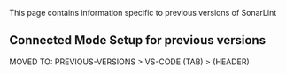 This page contains information specific to previous versions of SonarLint


## Connected Mode Setup for previous versions

MOVED TO: PREVIOUS-VERSIONS > VS-CODE (TAB) > (HEADER)